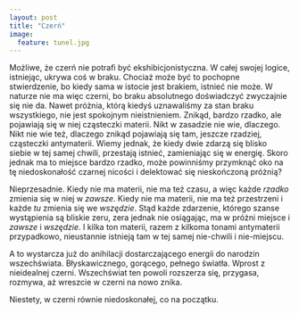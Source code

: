 ```yaml
---
layout: post
title: "Czerń"
image:
  feature: tunel.jpg
---
```


Możliwe, że czerń nie potrafi być ekshibicjonistyczna. W całej swojej logice, istniejąc, ukrywa coś w braku. Chociaż może być to pochopne stwierdzenie, bo kiedy sama w istocie jest brakiem, istnieć nie może. W naturze nie ma więc czerni, bo braku absolutnego doświadczyć zwyczajnie się nie da. Nawet próżnia, którą kiedyś uznawaliśmy za stan braku wszystkiego, nie jest spokojnym nieistnieniem. Znikąd, bardzo rzadko, ale pojawiają się w niej cząsteczki materii. Nikt w zasadzie nie wie, dlaczego. Nikt nie wie też, dlaczego znikąd pojawiają się tam, jeszcze rzadziej, cząsteczki antymaterii. Wiemy jednak, że kiedy dwie zdarzą się blisko siebie w tej samej chwili, przestają istnieć, zamieniając się w energię. Skoro jednak ma to miejsce bardzo rzadko, może powinniśmy przymknąć oko na tę niedoskonałość czarnej nicości i delektować się nieskończoną próżnią?

Nieprzesadnie. Kiedy nie ma materii, nie ma też czasu, a więc każde *rzadko* zmienia się w niej w *zawsze*. Kiedy nie ma materii, nie ma też przestrzeni i każde *tu* zmienia się we *wszędzie*. Stąd każde zdarzenie, którego szanse wystąpienia są bliskie zeru, zera jednak nie osiągając, ma w próżni miejsce i *zawsze* i *wszędzie*. I kilka ton materii, razem z kilkoma tonami antymaterii przypadkowo, nieustannie istnieją tam w tej samej nie-chwili i nie-miejscu.

A to wystarcza już do anihilacji dostarczającego energii do narodzin wszechświata. Błyskawicznego, gorącego, pełnego światła. Wprost z nieidealnej czerni. Wszechświat ten powoli rozszerza się, przygasa, rozmywa, aż wreszcie w czerni na nowo znika.

Niestety, w czerni równie niedoskonałej, co na początku.